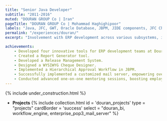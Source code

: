 ```yaml
---
title: "Senior Java Developer"
subtitle: "2011-2016"
muted: "DOURAN GROUP Co | Iran" 
pageTitle: "DOURAN GROUP Co | Mohammad Haghighipoor" 
labels: "Java, JFC, GWT, Oracle Database, JBPM, JIDE components, JFC Charts, Jasper Report, BI, KPI, Swing, JSP, Hibernate, GWT, JDBC, SVN, Apache Tomcat"
permalink: "/experiences/douran/"
excerpt: "Involvement with ERP development across various subsystems, including Business Intelligence, Workflow, and Database Management."

achievements:
    - Developed four innovative tools for ERP development teams at Douran Group, resulting in a 50% to 90% increase in development speed.
    - Created a Report Generator tool.
    - Developed a Release Management System.
    - Designed a WYSIWYG Cheque Designer.
    - Implemented a Hierarchical Approval Workflow in JBPM.
    - Successfully implemented a customized mail server, empowering over 200 ERP users to access their Cartable remotely via any mail client.
    - Conducted advanced one-on-one mentoring sessions, boosting employee motivation and cohesion.
---
```


{% include under_construction.html %}

- **Projects**
{% include collection.html 
        id = 'douran_projects'
        type = "projects"
        cardBorder = 'success'
        select = "douran_bi, workflow_engine, enterprise_pop3_mail_server"
    %}